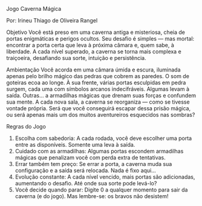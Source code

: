 Jogo Caverna Mágica

Por: Irineu Thiago de Oliveira Rangel

Objetivo
Você está preso em uma caverna antiga e misteriosa, cheia de portas enigmáticas e perigos ocultos. Seu desafio é simples — mas mortal: encontrar a porta certa que leva à próxima câmara e, quem sabe, à liberdade.
A cada nível superado, a caverna se torna mais complexa e traiçoeira, desafiando sua sorte, intuição e persistência.

Ambientação
Você acorda em uma câmara úmida e escura, iluminada apenas pelo brilho mágico das pedras que cobrem as paredes. O som de goteiras ecoa ao longe. À sua frente, várias portas esculpidas em pedra surgem, cada uma com símbolos arcanos indecifráveis.
Algumas levam à saída.
Outras… a armadilhas mágicas que drenam suas forças e confundem sua mente.
A cada nova sala, a caverna se reorganiza — como se tivesse vontade própria.
Será que você conseguirá escapar dessa prisão mágica, ou será apenas mais um dos muitos aventureiros esquecidos nas sombras?

Regras do Jogo
1.	Escolha com sabedoria: A cada rodada, você deve escolher uma porta entre as disponíveis. Somente uma leva à saída.
2.	Cuidado com as armadilhas: Algumas portas escondem armadilhas mágicas que penalizam você com perda extra de tentativas.
3.	Errar também tem preço: Se errar a porta, a caverna muda sua configuração e a saída será relocada. Nada é fixo aqui...
4.	Evolução constante: A cada nível vencido, mais portas são adicionadas, aumentando o desafio. Até onde sua sorte pode levá-lo?
5.	Você decide quando parar: Digite 0 a qualquer momento para sair da caverna (e do jogo). Mas lembre-se: os bravos não desistem!
